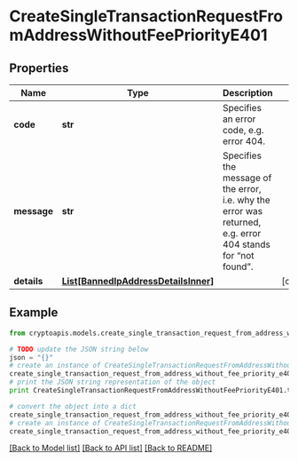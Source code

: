 # CreateSingleTransactionRequestFromAddressWithoutFeePriorityE401


## Properties
Name | Type | Description | Notes
------------ | ------------- | ------------- | -------------
**code** | **str** | Specifies an error code, e.g. error 404. | 
**message** | **str** | Specifies the message of the error, i.e. why the error was returned, e.g. error 404 stands for “not found”. | 
**details** | [**List[BannedIpAddressDetailsInner]**](BannedIpAddressDetailsInner.md) |  | [optional] 

## Example

```python
from cryptoapis.models.create_single_transaction_request_from_address_without_fee_priority_e401 import CreateSingleTransactionRequestFromAddressWithoutFeePriorityE401

# TODO update the JSON string below
json = "{}"
# create an instance of CreateSingleTransactionRequestFromAddressWithoutFeePriorityE401 from a JSON string
create_single_transaction_request_from_address_without_fee_priority_e401_instance = CreateSingleTransactionRequestFromAddressWithoutFeePriorityE401.from_json(json)
# print the JSON string representation of the object
print CreateSingleTransactionRequestFromAddressWithoutFeePriorityE401.to_json()

# convert the object into a dict
create_single_transaction_request_from_address_without_fee_priority_e401_dict = create_single_transaction_request_from_address_without_fee_priority_e401_instance.to_dict()
# create an instance of CreateSingleTransactionRequestFromAddressWithoutFeePriorityE401 from a dict
create_single_transaction_request_from_address_without_fee_priority_e401_form_dict = create_single_transaction_request_from_address_without_fee_priority_e401.from_dict(create_single_transaction_request_from_address_without_fee_priority_e401_dict)
```
[[Back to Model list]](../README.md#documentation-for-models) [[Back to API list]](../README.md#documentation-for-api-endpoints) [[Back to README]](../README.md)


